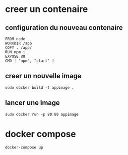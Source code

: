 # creer un contenaire

## configuration du nouveau contenaire

    FROM node
    WORKDIR /app
    COPY . /app/
    RUN npm i
    EXPOSE 80
    CMD [ "npm", "start" ]

## creer un nouvelle image

    sudo docker build -t appimage .

## lancer une image

    sudo docker run -p 80:80 appimage

# docker compose

    docker-compose up
